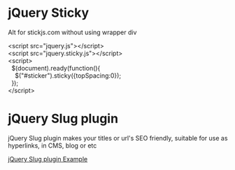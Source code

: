 jQuery Sticky
===========
Alt for stickjs.com without using wrapper div

&lt;script src="jquery.js"&gt;&lt;/script&gt;<br>&lt;script src="jquery.sticky.js"&gt;&lt;/script&gt;<br>&lt;script&gt;<br>&nbsp;&nbsp;$(document).ready(function(){<br>&nbsp;&nbsp;&nbsp;&nbsp;$("#sticker").sticky({topSpacing:0});<br>&nbsp;&nbsp;});<br>&lt;/script&gt;

jQuery Slug plugin
===========
jQuery Slug plugin makes your titles or url's SEO friendly, suitable for use as hyperlinks, in CMS, blog or etc

<a href="https://github.com/ducsduyen/jquery.slug/wiki">jQuery Slug plugin  Example</a>

